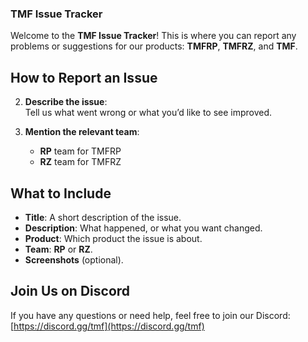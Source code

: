 ### TMF Issue Tracker

Welcome to the **TMF Issue Tracker**! This is where you can report any problems or suggestions for our products: **TMFRP**, **TMFRZ**, and **TMF**.

## How to Report an Issue
2. **Describe the issue**:  
   Tell us what went wrong or what you’d like to see improved.

3. **Mention the relevant team**:  
   - **RP** team for TMFRP  
   - **RZ** team for TMFRZ

## What to Include

- **Title**: A short description of the issue.
- **Description**: What happened, or what you want changed.
- **Product**: Which product the issue is about.
- **Team**: **RP** or **RZ**.
- **Screenshots** (optional).

## Join Us on Discord

If you have any questions or need help, feel free to join our Discord: [https://discord.gg/tmf](https://discord.gg/tmf)


